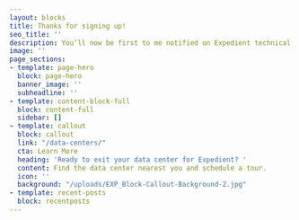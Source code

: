 ```yaml
---
layout: blocks
title: Thanks for signing up!
seo_title: ''
description: You’ll now be first to me notified on Expedient technical briefs, stories, and special offers.
image: ''
page_sections:
- template: page-hero
  block: page-hero
  banner_image: ''
  subheadline: ''
- template: content-block-full
  block: content-full
  sidebar: []
- template: callout
  block: callout
  link: "/data-centers/"
  cta: Learn More
  heading: 'Ready to exit your data center for Expedient? '
  content: Find the data center nearest you and schedule a tour.
  icon: ''
  background: "/uploads/EXP_Block-Callout-Background-2.jpg"
- template: recent-posts
  block: recentposts
---
```

